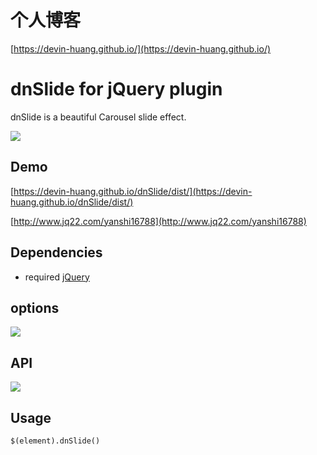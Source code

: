 # 个人博客

[https://devin-huang.github.io/](https://devin-huang.github.io/)

# dnSlide for jQuery plugin 
dnSlide is a beautiful Carousel slide effect.

![](https://s3-us-west-1.amazonaws.com/images.gaatu.com/tpl/web/dnSlide-effect.jpg)

## Demo

[https://devin-huang.github.io/dnSlide/dist/](https://devin-huang.github.io/dnSlide/dist/)

[http://www.jq22.com/yanshi16788](http://www.jq22.com/yanshi16788)

## Dependencies
- required
[jQuery](https://jquery.com/)

## options

![](https://s3-us-west-1.amazonaws.com/images.gaatu.com/tpl/web/dnSlide-options.jpg)

## API

![](https://s3-us-west-1.amazonaws.com/images.gaatu.com/tpl/web/dnSlide-api.jpg)

## Usage

`$(element).dnSlide()`

